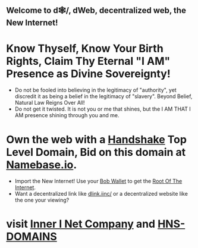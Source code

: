 ## Welcome to d🕸/, dWeb, decentralized web, the New Internet!

# Know Thyself, Know Your Birth Rights, Claim Thy Eternal "I AM" Presence as Divine Sovereignty!
- Do not be fooled into believing in the legitimacy of "authority", yet discredit it as being a belief in the legitimacy of "slavery". Beyond Belief, Natural Law Reigns Over All!
- Do not get it twisted. It is not you or me that shines, but the I AM THAT I AM presence shining through you and me.
# Own the web with a [Handshake](https://handshake.org/) Top Level Domain, Bid on this domain at [Namebase.io](https://namebase.io/domains/xn--d-rn3s). 
- Import the New Internet! Use your [Bob Wallet](https://bobwallet.io/) to get the [Root Of The Internet](http://rootoftheinternet.hns.to/).
- Want a decentralized link like [dlink.iinc/](http://dlink.iinc.hns.to/) or a decentralized website like the one your viewing? 
# visit [Inner I Net Company](http://shapereality.innerinetcompany.hns.to/) and [HNS-DOMAINS](http://home.hns-domains.hns.to/)
